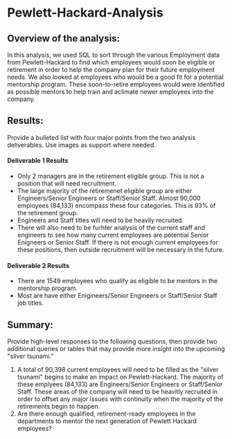 # Pewlett-Hackard-Analysis

## Overview of the analysis: 
In this analysis, we used SQL to sort through the various Employment data from Pewlett-Hackard to find which employees would soon be eligible or retirement in order to help the company plan for their future employment needs. We also looked at employees who would be a good fit for a potential mentorship program. These soon-to-retire employees would were identified as possible mentors to help train and aclimate newer employees into the company. 


## Results: 
Provide a bulleted list with four major points from the two analysis deliverables. Use images as support where needed.

#### Deliverable 1 Results 
- Only 2 managers are in the retirement eligible group. This is not a position that will need recruitment. 
- The large majority of the retiremenet eligible group are either Engineers/Senior Engineers or Staff/Senior Staff. Almost 90,000 employees (84,133) encompass these four categories. This is 93% of the retirement group.  
- Engineers and Staff titles will need to be heavily recruited. 
- There will also need to be furhter analysis of the current staff and engineers to see how many current employees are potential Senior Enigneers or Senior Staff. If there is not enough current employees for these positions, then outside recruitment will be necessary in the future. 

#### Deliverable 2 Results 
- There are 1549 employees who qualify as eligible to be mentors in the mentorship program.  
- Most are have either Enigineers/Senior Engineers or Staff/Senior Staff job titles. 

## Summary: 
Provide high-level responses to the following questions, then provide two additional queries or tables that may provide more insight into the upcoming "silver tsunami."
  1. A total of 90,398 current employees will need to be filled as the "silver tsunami" begins to make an impact on Pewlett-Hackard. The majority of these emplyees (84,133) are Engineers/Senior Engineers or Staff/Senior Staff. These areas of the company will need to be heavitly recruited in order to offset any major issues with continuity when the majority of the retirements begin to happen. 
  2. Are there enough qualified, retirement-ready employees in the departments to mentor the next generation of Pewlett Hackard employees?
